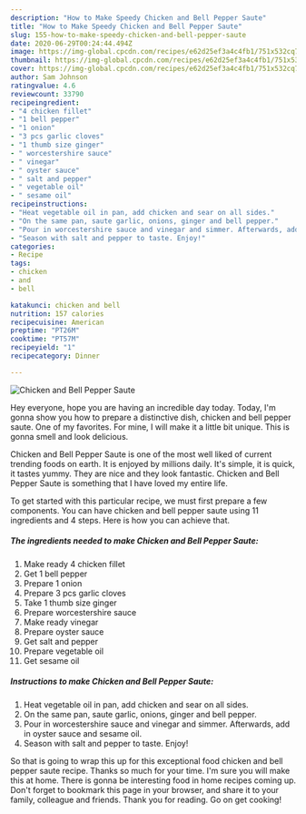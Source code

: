 ```yaml
---
description: "How to Make Speedy Chicken and Bell Pepper Saute"
title: "How to Make Speedy Chicken and Bell Pepper Saute"
slug: 155-how-to-make-speedy-chicken-and-bell-pepper-saute
date: 2020-06-29T00:24:44.494Z
image: https://img-global.cpcdn.com/recipes/e62d25ef3a4c4fb1/751x532cq70/chicken-and-bell-pepper-saute-recipe-main-photo.jpg
thumbnail: https://img-global.cpcdn.com/recipes/e62d25ef3a4c4fb1/751x532cq70/chicken-and-bell-pepper-saute-recipe-main-photo.jpg
cover: https://img-global.cpcdn.com/recipes/e62d25ef3a4c4fb1/751x532cq70/chicken-and-bell-pepper-saute-recipe-main-photo.jpg
author: Sam Johnson
ratingvalue: 4.6
reviewcount: 33790
recipeingredient:
- "4 chicken fillet"
- "1 bell pepper"
- "1 onion"
- "3 pcs garlic cloves"
- "1 thumb size ginger"
- " worcestershire sauce"
- " vinegar"
- " oyster sauce"
- " salt and pepper"
- " vegetable oil"
- " sesame oil"
recipeinstructions:
- "Heat vegetable oil in pan, add chicken and sear on all sides."
- "On the same pan, saute garlic, onions, ginger and bell pepper."
- "Pour in worcestershire sauce and vinegar and simmer. Afterwards, add in oyster sauce and sesame oil."
- "Season with salt and pepper to taste. Enjoy!"
categories:
- Recipe
tags:
- chicken
- and
- bell

katakunci: chicken and bell 
nutrition: 157 calories
recipecuisine: American
preptime: "PT26M"
cooktime: "PT57M"
recipeyield: "1"
recipecategory: Dinner

---
```



![Chicken and Bell Pepper Saute](https://img-global.cpcdn.com/recipes/e62d25ef3a4c4fb1/751x532cq70/chicken-and-bell-pepper-saute-recipe-main-photo.jpg)

Hey everyone, hope you are having an incredible day today. Today, I'm gonna show you how to prepare a distinctive dish, chicken and bell pepper saute. One of my favorites. For mine, I will make it a little bit unique. This is gonna smell and look delicious.

Chicken and Bell Pepper Saute is one of the most well liked of current trending foods on earth. It is enjoyed by millions daily. It's simple, it is quick, it tastes yummy. They are nice and they look fantastic. Chicken and Bell Pepper Saute is something that I have loved my entire life.




To get started with this particular recipe, we must first prepare a few components. You can have chicken and bell pepper saute using 11 ingredients and 4 steps. Here is how you can achieve that.

<!--inarticleads1-->

##### The ingredients needed to make Chicken and Bell Pepper Saute:

1. Make ready 4 chicken fillet
1. Get 1 bell pepper
1. Prepare 1 onion
1. Prepare 3 pcs garlic cloves
1. Take 1 thumb size ginger
1. Prepare  worcestershire sauce
1. Make ready  vinegar
1. Prepare  oyster sauce
1. Get  salt and pepper
1. Prepare  vegetable oil
1. Get  sesame oil




<!--inarticleads2-->

##### Instructions to make Chicken and Bell Pepper Saute:

1. Heat vegetable oil in pan, add chicken and sear on all sides.
1. On the same pan, saute garlic, onions, ginger and bell pepper.
1. Pour in worcestershire sauce and vinegar and simmer. Afterwards, add in oyster sauce and sesame oil.
1. Season with salt and pepper to taste. Enjoy!




So that is going to wrap this up for this exceptional food chicken and bell pepper saute recipe. Thanks so much for your time. I'm sure you will make this at home. There is gonna be interesting food in home recipes coming up. Don't forget to bookmark this page in your browser, and share it to your family, colleague and friends. Thank you for reading. Go on get cooking!
